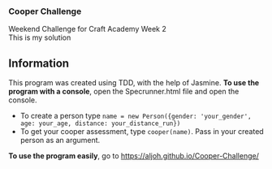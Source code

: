 ### Cooper Challenge
Weekend Challenge for Craft Academy Week 2  
This is my solution

## Information
This program was created using TDD, with the help of Jasmine.
**To use the program with a console**, open the Specrunner.html file and open the console.
* To create a person type `name = new Person({gender: 'your_gender', age: your_age, distance: your_distance_run})`
* To get your cooper assessment, type `cooper(name)`. Pass in your created person as an argument.  

**To use the program easily**, go to https://aljoh.github.io/Cooper-Challenge/
